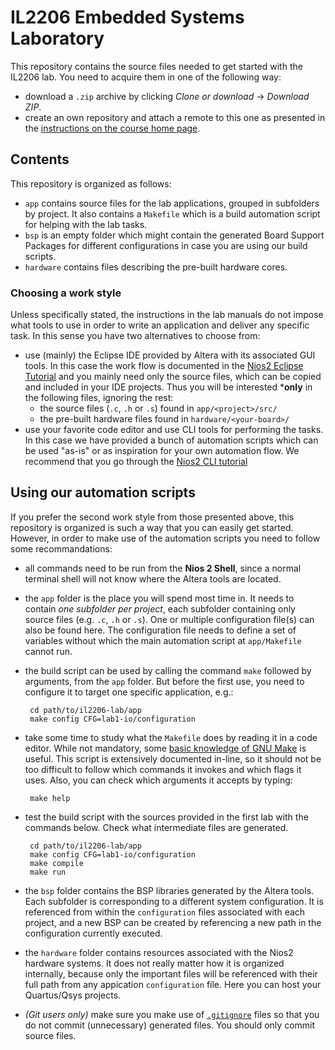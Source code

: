 # IL2206 Embedded Systems Laboratory

This repository contains the source files needed to get started with the IL2206 lab. You need to acquire them in one of the following way:

 * download a `.zip` archive by clicking _Clone or download_ -> _Download ZIP_. 
 * create an own repository and attach a remote to this one as presented in the [instructions on the course home page](https://kth.instructure.com/courses/6446/pages/setting-up-a-git-repositorty). 

## Contents 

This repository is organized as follows:

 * `app` contains source files for the lab applications, grouped in subfolders by project. It also contains a `Makefile` which is a build automation script for helping with the lab tasks. 
 * `bsp` is an empty folder which might contain the generated Board Support Packages for different configurations in case you are using our build scripts.
 * `hardware` contains files describing the pre-built hardware cores. 

### Choosing a work style

Unless specifically stated, the instructions in the lab manuals do not impose what tools to use in order to write an application and deliver any specific task. In this sense you have two alternatives to choose from:

 * use (mainly) the Eclipse IDE provided by Altera with its associated GUI tools. In this case the work flow is documented in the [Nios2 Eclipse Tutorial](https://www.intel.com/content/dam/altera-www/global/en_US/pdfs/literature/tt/tt_my_first_nios_sw.pdf) and you mainly need only the source files, which can be copied and included in your IDE projects. Thus you will be interested ***only** in the following files, ignoring the rest:
   - the source files (`.c`, `.h` or `.s`) found in `app/<project>/src/`
   - the pre-built hardware files found in `hardware/<your-board>/`
 * use your favorite code editor and use CLI tools for performing the tasks. In this case we have provided a bunch of automation scripts which can be used "as-is" or as inspiration for your own automation flow. We recommend that you go through the [Nios2 CLI tutorial](https://www.intel.com/content/dam/altera-www/global/en_US/pdfs/literature/hb/nios2/n2sw_nii52014.pdf) 

## Using our automation scripts

If you prefer the second work style from those presented above, this repository is organized is such a way that you can easily get started. However, in order to make use of the automation scripts you need to follow some recommandations:

 * all commands need to be run from the **Nios 2 Shell**, since a normal terminal shell will not know where the Altera tools are located.
 * the `app` folder is the place you will spend most time in. It needs to contain _one subfolder per project_, each subfolder containing only source files (e.g. `.c`, `.h` or `.s`). One or multiple configuration file(s) can also be found here. The configuration file needs to define a set of variables without which the main automation script at `app/Makefile` cannot run. 
 * the build script can be used by calling the command `make` followed by arguments, from the `app` folder. But before the first use, you need to configure it to target one specific application, e.g.:

        cd path/to/il2206-lab/app
        make config CFG=lab1-io/configuration

 * take some time to study what the `Makefile` does by reading it in a code editor. While not mandatory, some [basic knowledge of GNU Make](http://www.cs.colby.edu/maxwell/courses/tutorials/maketutor/) is useful. This script is extensively documented in-line, so it should not be too difficult to follow which commands it invokes and which flags it uses. Also, you can check which arguments it accepts by typing:

        make help

 * test the build script with the sources provided in the first lab with the commands below. Check what intermediate files are generated.

        cd path/to/il2206-lab/app
        make config CFG=lab1-io/configuration
        make compile
        make run

 * the `bsp` folder contains the BSP libraries generated by the Altera tools. Each subfolder is corresponding to a different system configuration. It is referenced from within the `configuration` files associated with each project, and a new BSP can be created by referencing a new path in the configuration currently executed.
 * the `hardware` folder contains resources associated with the Nios2 hardware systems. It does not really matter how it is organized internally, because only the important files will be referenced with their full path from any appication `configuration` file. Here you can host your Quartus/Qsys projects.
 * _(Git users only)_ make sure you make use of [`.gitignore`](https://www.atlassian.com/git/tutorials/saving-changes/gitignore) files so that you do not commit (unnecessary) generated files. You should only commit source files. 



